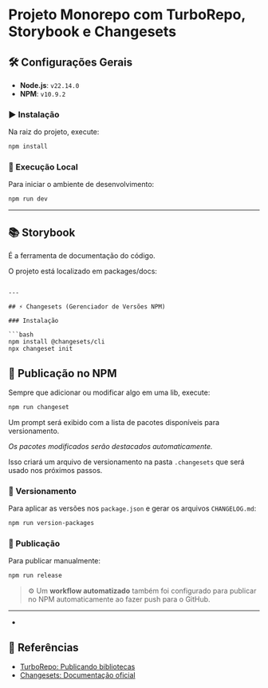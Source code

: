 # Projeto Monorepo com TurboRepo, Storybook e Changesets

## 🛠️ Configurações Gerais

- **Node.js**: `v22.14.0`
- **NPM**: `v10.9.2`

### ▶️ Instalação

Na raiz do projeto, execute:

```bash
npm install
```

### 🚀 Execução Local

Para iniciar o ambiente de desenvolvimento:

```bash
npm run dev
```

---

## 📚 Storybook

É a ferramenta de documentação do código.

O projeto está localizado em packages/docs:

````

---

## ⚡ Changesets (Gerenciador de Versões NPM)

### Instalação

```bash
npm install @changesets/cli
npx changeset init
````

## 🚀 Publicação no NPM

Sempre que adicionar ou modificar algo em uma lib, execute:

```bash
npm run changeset
```

Um prompt será exibido com a lista de pacotes disponíveis para versionamento.

_Os pacotes modificados serão destacados automaticamente._

Isso criará um arquivo de versionamento na pasta `.changesets` que será usado nos próximos passos.

### 🎸 Versionamento

Para aplicar as versões nos `package.json` e gerar os arquivos `CHANGELOG.md`:

```bash
npm run version-packages
```

### 🎡 Publicação

Para publicar manualmente:

```bash
npm run release
```

> ⚙️ Um **workflow automatizado** também foi configurado para publicar no NPM automaticamente ao fazer push para o GitHub.

---

-

## 📎 Referências

- [TurboRepo: Publicando bibliotecas](https://turborepo.com/docs/guides/publishing-libraries#publishing)
- [Changesets: Documentação oficial](https://github.com/changesets/changesets/blob/main/packages/cli/README.md)
